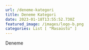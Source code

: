 ```yaml
---
url: /deneme-kategori
title: Deneme Kategori
date: 2023-01-18T13:55:52.730Z
featured_image: /images/logo-b.png
categories: List [ "Masaüstü" ]
---
```

D﻿eneme